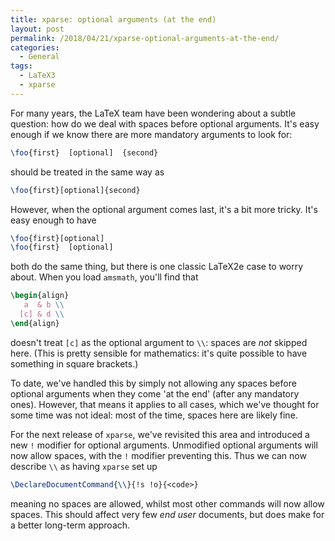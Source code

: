 ```yaml
---
title: xparse: optional arguments (at the end)
layout: post
permalink: /2018/04/21/xparse-optional-arguments-at-the-end/
categories:
  - General
tags:
  - LaTeX3
  - xparse
---
```

For many years, the LaTeX team have been wondering about a subtle question: how do we deal with spaces before optional arguments. It's easy enough if we know there are more mandatory arguments to look for:

```latex
\foo{first}  [optional]  {second}
```

should be treated in the same way as

```latex
\foo{first}[optional]{second}
```

However, when the optional argument comes last, it's a bit more tricky. It's easy enough to have

```latex
\foo{first}[optional]
\foo{first}  [optional]
```

both do the same thing, but there is one classic LaTeX2e case to worry about. When you load `amsmath`, you'll find that

```latex
\begin{align}
   a  & b \\
  [c] & d \\
\end{align}
```

doesn't treat `[c]` as the optional argument to `\\`: spaces are _not_ skipped here. (This is pretty sensible for mathematics: it's quite possible to have something in square brackets.)

To date, we've handled this by simply not allowing any spaces before optional arguments when they come 'at the end' (after any mandatory ones). However, that means it applies to all cases, which we've thought for some time was not ideal: most of the time, spaces here are likely fine.

For the next release of `xparse`, we've revisited this area and introduced a new `!` modifier for optional arguments. Unmodified optional arguments will now allow spaces, with the `!` modifier preventing this. Thus we can now describe `\\` as having `xparse` set up

```latex
\DeclareDocumentCommand{\\}{!s !o}{<code>}
```

meaning no spaces are allowed, whilst most other commands will now allow spaces. This should affect very few *end user* documents, but does make for a better long-term approach.

